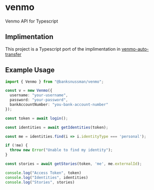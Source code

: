 # venmo
Venmo API for Typescript

## Implimentation

This project is a Typescript port of the implimentation in [venmo-auto-transfer](https://github.com/radian-software/venmo-auto-transfer)

## Example Usage
```typescript
import { Venmo } from "@banksnussman/venmo";

const v = new Venmo({
  username: "your-username",
  password: "your-password",
  bankAccountNumber: "you-bank-account-number"
});

const token = await login();

const identities = await getIdentities(token);

const me = identities.find(i => i.identityType === 'personal');

if (!me) {
  throw new Error("Unable to find my identity");
}

const stories = await getStories(token, 'me', me.externalId);

console.log("Access Token", token)
console.log("Identities", identities)
console.log("Stories", stories)
```
